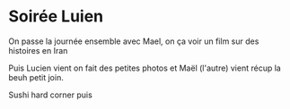 # Soirée Luien 
On passe la journée ensemble avec Mael, on ça voir un film sur des histoires en Iran

Puis Lucien vient on fait des petites photos et Maël (l'autre) vient récup la beuh petit join.

Sushi hard corner puis 

